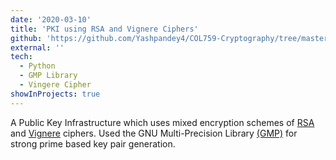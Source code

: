 ```yaml
---
date: '2020-03-10'
title: 'PKI using RSA and Vignere Ciphers'
github: 'https://github.com/Yashpandey4/COL759-Cryptography/tree/master/2.%20PKI%20using%20RSA%20and%20Vignere%20Cipher'
external: ''
tech:
  - Python
  - GMP Library
  - Vingere Cipher
showInProjects: true
---
```


A Public Key Infrastructure which uses mixed encryption schemes of [RSA](https://en.wikipedia.org/wiki/RSA_(cryptosystem)) and [Vignere](https://en.wikipedia.org/wiki/Vigen%C3%A8re_cipher) ciphers. Used the GNU Multi-Precision Library [(GMP)](https://gmplib.org/) for strong prime based key pair generation.
